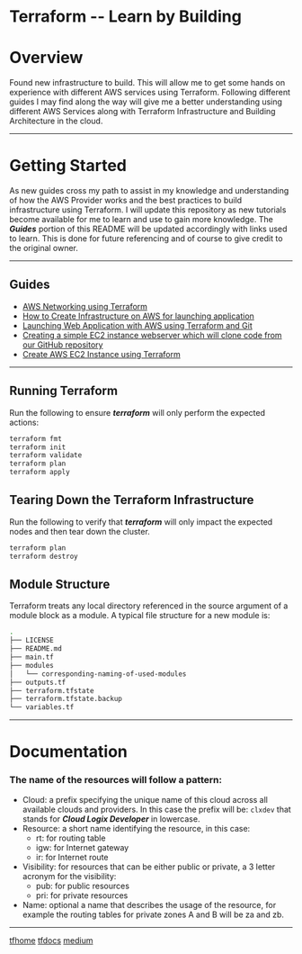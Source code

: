 # Terraform -- Learn by Building

# Overview

Found new infrastructure to build. This will allow me to get some hands on experience with different AWS services using Terraform. Following different guides I may find along the way will give me a better understanding using different AWS Services along with Terraform Infrastructure and Building Architecture in the cloud.

-----

# Getting Started

As new guides cross my path to assist in my knowledge and understanding of how the AWS Provider works and the best practices to build infrastructure using Terraform. I will update this repository as new tutorials become available for me to learn and use to gain more knowledge. The ***Guides*** portion of this README will be updated accordingly with links used to learn. This is done for future referencing and of course to give credit to the original owner.



----

## Guides
- [AWS Networking using Terraform](https://developer-shubham-rasal.medium.com/aws-networking-using-terraform-cbbf28dcb124)
- [How to Create Infrastructure on AWS for launching application](https://developer-shubham-rasal.medium.com/how-to-create-infrastructure-on-aws-for-launching-application-103d673f4a87)
- [Launching Web Application with AWS using Terraform and Git](https://developer-shubham-rasal.medium.com/launching-web-application-with-aws-using-terraform-and-git-fd7484922e4d)
- [Creating a simple EC2 instance webserver which will clone code from our GitHub repository](https://developer-shubham-rasal.medium.com/launching-aws-ec2-webserver-instance-in-terraform-8e219fe7be66)
- [Create AWS EC2 Instance using Terraform](https://developer-shubham-rasal.medium.com/create-aws-ec2-instance-using-terraform-3a3a2d273048)

----
## Running Terraform

Run the following to ensure ***terraform*** will only perform the expected
actions:

```sh
terraform fmt
terraform init
terraform validate
terraform plan
terraform apply
```

## Tearing Down the Terraform Infrastructure

Run the following to verify that ***terraform*** will only impact the expected
nodes and then tear down the cluster.

```sh
terraform plan
terraform destroy
```

## Module Structure

Terraform treats any local directory referenced in the source argument of a module block as a module. A typical file structure for a new module is:

```sh
.
├── LICENSE
├── README.md
├── main.tf
├── modules
│   └── corresponding-naming-of-used-modules
├── outputs.tf
├── terraform.tfstate
├── terraform.tfstate.backup
└── variables.tf
```
---

# Documentation

### The name of the resources will follow a pattern:

- Cloud: a prefix specifying the unique name of this cloud across all available clouds and providers. In this case the prefix will be: `clxdev` that stands for ***Cloud Logix Developer*** in lowercase.
- Resource: a short name identifying the resource, in this case:
    -    rt: for routing table
    -    igw: for Internet gateway
    -    ir: for Internet route
- Visibility: for resources that can be either public or private, a 3 letter acronym for the visibility:
    -    pub: for public resources
    -    pri: for private resources
- Name: optional a name that describes the usage of the resource, for example the routing tables for private
zones A and B will be za and zb.




---
[tfhome](https://www.terraform.io)
[tfdocs](https://registry.terraform.io/providers/hashicorp/aws/latest/docs)
[medium](https://medium.com/)
